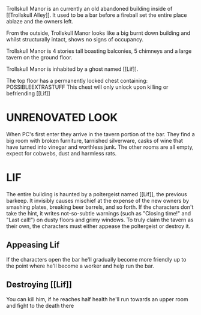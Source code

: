 Trollskull Manor is an currently an old abandoned building inside of [[Trollskull Alley]]. It used to be a bar before a fireball set the entire place ablaze and the owners left. 

From the outside, Trollskull Manor looks like a big burnt down building and whilst structurally intact, shows no signs of occupancy. 

Trollskull Manor is 4 stories tall boasting balconies, 5 chimneys and a large tavern on the ground floor. 

Trollskull Manor is inhabited by a ghost named [[Lif]].  

The top floor has a permanently locked chest containing: POSSIBLEEXTRASTUFF
This chest will only unlock upon killing or befriending [[Lif]] 


# UNRENOVATED LOOK
When PC's first enter they arrive in the tavern portion of the bar. They find a big room with broken furniture, tarnished silverware, casks of wine that have turned into vinegar and worthless junk. 
The other rooms are all empty, expect for cobwebs, dust and harmless rats. 



# LIF
The entire building is haunted by a poltergeist named [[Lif]], the previous barkeep. 
lt invisibly causes mischief at the expense of the new owners by smashing plates, breaking beer barrels, and so forth. If the characters don't take the hint, it writes not-so-subtle warnings (such as "Closing time!" and "Last call!") on dusty floors and grimy windows.
To truly claim the tavern as their own, the characters must either appease the poltergeist or destroy it.

## Appeasing Lif
If the characters open the bar he'll gradually become more friendly up to the point where he'll become a worker and help run the bar.

## Destroying [[Lif]] 
You can kill him, if he reaches half health he'll run towards an upper room and fight to the death there




